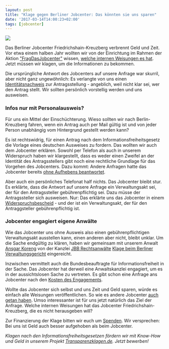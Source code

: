 ```yaml
---
layout: post
title: "Klage gegen Berliner Jobcenter: Das könnten sie uns sparen"
date: '2017-03-14T14:00:23+02:00'
tags: [jobcenter]
---
```

<img src="https://raw.githubusercontent.com/okfde/blog.fragdenstaat.de/gh-pages/img/jobcenter-xhain.gif">

Das Berliner Jobcenter Friedrichshain-Kreuzberg verbrennt Geld und Zeit. Vor etwa einem halben Jahr wollten wir von der Einrichtung im Rahmen der Aktion <a href="https://fragdenstaat.de/fragdasjobcenter/">"FragDasJobcenter"</a> wissen, 
<a href="https://fragdenstaat.de/anfrage/ubersichtsliste-der-internen-weisungen-7/">
welche internen Weisungen es hat</a>. Jetzt müssen wir klagen, um die Informationen zu bekommen.

Die ursprüngliche Antwort des Jobcenters auf unsere Anfrage war skurril, aber nicht ganz ungewöhnlich: Es verlangte von uns einen <a href="https://fragdenstaat.de/anfrage/ubersichtsliste-der-internen-weisungen-7/#nachricht-57653">Identitätsnachweis</a> zur Antragsstellung - angeblich, weil nicht klar sei, wer den Antrag stellt. Wir sollten persönlich vorstellig werden und uns ausweisen.

<h3>Infos nur mit Personalausweis?</h3>

Für uns ein Mittel der Einschüchterung. Wieso sollten wir nach Berlin-Kreuzberg fahren, wenn ein Antrag auch per Mail gültig ist und von jeder Person unabhängig vom Hintergrund gestellt werden kann?

Es ist rechtswidrig, für einen Antrag nach dem Informationsfreiheitsgesetz die Vorlage eines deutschen Ausweises zu fordern. Das wollten wir auch dem Jobcenter erklären. Sowohl per Telefon als auch in unserem Widerspruch haben wir klargestellt, dass es weder einen Zweifel an der Identität des Antragsstellers gibt noch eine rechtliche Grundlage für das Vorgehen des Jobcenters. Dazu kommt: Andere Anfragen hatte das Jobcenter bereits <a href="https://fragdenstaat.de/anfrage/zielvereinbarung-mit-der-bundesagentur-fur-arbeit-jobcenter-berlin-friedrichshain-kreuzberg/">ohne Aufhebens beantwortet</a>.

Aber auch ein persönliches Telefonat half nichts. Das Jobcenter bleibt stur. Es erklärte, dass die Antwort auf unsere Anfrage ein Verwaltungsakt sei, der für den Antragssteller gebührenpflichtig sei. Dazu müsse der Antragssteller sich ausweisen. Nur: Das erklärte uns das Jobcenter in einem <a href="https://fragdenstaat.de/anfrage/ubersichtsliste-der-internen-weisungen-7/#nachricht-61387">Widerspruchsbescheid</a> - und der ist ein Verwaltungsakt, der für den Antraggsteller gebührenpflichtig ist.

<h3>Jobcenter engagiert eigene Anwälte</h3>

Wie das Jobcenter uns ohne Ausweis also einen gebührenpflichtigen Verwaltungsakt ausstellen kann, einen anderen aber nicht, bleibt unklar. Um die Sache endgültig zu klären, haben wir gemeinsam mit unserem Anwalt <a href="https://www.jbb.de/anwaelte/dr-ansgar-koreng">Ansgar Koreng</a> von der Kanzlei <a href="https://www.jbb.de/">JBB Rechtsanwälte</a> <a href="https://fragdenstaat.de/anfrage/ubersichtsliste-der-internen-weisungen-7/#nachricht-63320">Klage beim Berliner Verwaltungsgericht</a> eingereicht. 

Inzwischen vermittelt auch die Bundesbeauftragte für Informationsfreiheit in der Sache. Das Jobcenter hat derweil eine Anwaltskanzlei engagiert, um es in der aussichtslosen Sache zu vertreten. Es gibt schon eine Anfrage ans Jobcenter nach den <a href="https://fragdenstaat.de/anfrage/honorarvereinbarung-tillner/">Kosten des Engagements</a>.

Wollte das Jobcenter sich selbst und uns Zeit und Geld sparen, würde es einfach alle Weisungen veröffentlichen. So wie es andere Jobcenter <a href="https://fragdenstaat.de/anfrage/interne-weisungen-teamarbeithamburg/">auch getan haben</a>. Umso interessanter ist für uns jetzt natürlich das Ziel der Anfrage. Welche internen Weisungen hat das Jobcenter Friedrichshain-Kreuzberg, die es nicht herausgeben will?

Zur Finanzierung der Klage bitten wir euch um <a href="https://fragdenstaat.de/hilfe/spenden/">Spenden</a>. Wir versprechen: Bei uns ist Geld auch besser aufgehoben als beim Jobcenter.

<i>Klagen nach den Informationsfreiheitsgesetzen fördern wir mit Know-How und Geld in unserem Projekt <a href="http://transparenzklagen.de/">Transparenzklagen.de</a>. Jetzt bewerben!</i>

